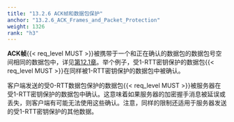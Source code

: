 ```yaml
---
title: "13.2.6 ACK帧和数据包保护"
anchor: "13.2.6_ACK_Frames_and_Packet_Protection"
weight: 1326
rank: "h3"
---
```


**ACK帧**{{< req_level MUST >}}被携带于一个和正在确认的数据包的数据包号空间相同的数据包中，详见[第12.1章]()。举个例子，受1-RTT密钥保护的数据包{{< req_level MUST >}}在同样被1-RTT密钥保护的数据包中被确认。

客户端发送的受0-RTT数据包保护的数据包{{< req_level MUST >}}被服务器在受1-RTT密钥保护的数据包中确认。这意味着如果服务器的加密握手消息被延误或丢失，则客户端有可能无法使用这些确认。注意，同样的限制还适用于服务器发送的受1-RTT密钥保护的其他数据。
